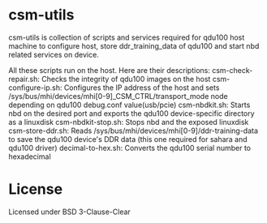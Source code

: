 # csm-utils

csm-utils is collection of scripts and services required for qdu100 host machine to configure host, store ddr_training_data of qdu100 and start nbd related services on device.

All these scripts run on the host. Here are their descriptions:
csm-check-repair.sh: Checks the integrity of qdu100 images on the host
csm-configure-ip.sh: Configures the IP address of the host and sets /sys/bus/mhi/devices/mhi[0-9]_CSM_CTRL/transport_mode node depending on qdu100 debug.conf value(usb/pcie)
csm-nbdkit.sh: Starts nbd on the desired port and exports the qdu100 device-specific directory as a linuxdisk
csm-nbdkit-stop.sh: Stops nbd and the exposed linuxdisk
csm-store-ddr.sh: Reads /sys/bus/mhi/devices/mhi[0-9]/ddr-training-data to save the qdu100 device's DDR data (this one required for sahara and qdu100 driver)
decimal-to-hex.sh: Converts the qdu100 serial number to hexadecimal


# License

Licensed under BSD 3-Clause-Clear
